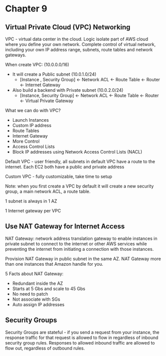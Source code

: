 # Chapter 9

## Virtual Private Cloud (VPC) Networking

VPC - virtual data center in the cloud. Logic isolate part of AWS cloud where you define your own network. Complete control of virtual network, including your own IP address range, subnets, route tables and network gateways.

When create VPC: (10.0.0.0/16)
- It will create a Public subnet (10.0.1.0/24)
    - [Instance , Security Group] <- Network ACL <- Route Table <- Router <- Internet Gateway
- Also build a backend with Private subnet (10.0.2.0/24)
    - [Instance, Security Group] <- Network ACL <- Route Table <- Router <- Virtual Private Gateway


What we can do with VPC? 
- Launch Instances
- Custom IP address
- Route Tables
- Internet Gateway
- More Control
- Access Control Lists
- Block IP addresses using Network Access Control Lists (NACL)


Default VPC - user friendly, all subnets in default VPC have a route to the internet. Each EC2 both have a public and private address

Custom VPC - fully customizable, take time to setup

Note: when you first create a VPC by default it will create a new security group, a main network ACL, a route table.

1 subnet is always in 1 AZ

1 Internet gateway per VPC

## Use NAT Gateway for Internet Access

NAT Gateway: network address translation gateway to enable instances in private subnet to connect to the internet or other AWS services while preventing the internet from initiating a connection with those instances. 

Provision NAT Gateway in public subnet in the same AZ. NAT Gateway more than one instances that Amazon handle for you. 

5 Facts about NAT Gateway:
- Redundant inside the AZ
- Starts at 5 Gbs and scale to 45 Gbs
- No need to patch 
- Not associate with SGs
- Auto assign IP addresses


## Security Groups
Security Groups are stateful - if you send a request from your instance, the response traffic for that request is allowed to flow in regardless of inbound security group rules. Responses to allowed inbound traffic are allowed to flow out, regardless of outbound rules.